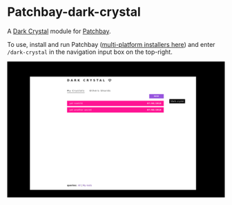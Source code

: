 # Patchbay-dark-crystal

A [Dark Crystal](https://github.com/blockades/scuttle-dark-crystal) module for [Patchbay](https://github.com/ssbc/patchbay).

To use, install and run Patchbay ([multi-platform installers here](https://github.com/ssbc/patchbay/releases)) and enter `/dark-crystal` in the navigation input box on the top-right. 

![screencast](img/screencast.gif)
